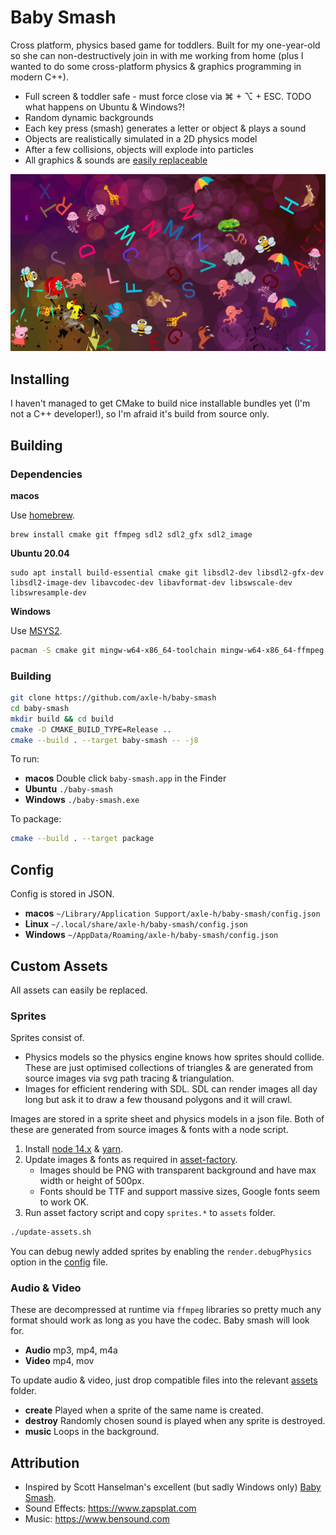 # Baby Smash

Cross platform, physics based game for toddlers.
Built for my one-year-old so she can non-destructively join in with me working from home
(plus I wanted to do some cross-platform physics & graphics programming in modern C++).

* Full screen & toddler safe - must force close via ⌘ + ⌥ + ESC. TODO what happens on Ubuntu & Windows?!
* Random dynamic backgrounds
* Each key press (smash) generates a letter or object & plays a sound
* Objects are realistically simulated in a 2D physics model
* After a few collisions, objects will explode into particles
* All graphics & sounds are [easily replaceable](#custom-assets)

![screenshot](screenshot.png)

## Installing

I haven't managed to get CMake to build nice installable bundles yet (I'm not a C++ developer!),
so I'm afraid it's build from source only.

## Building

### Dependencies

**macos**

Use [homebrew](https://brew.sh/).

```
brew install cmake git ffmpeg sdl2 sdl2_gfx sdl2_image
```

**Ubuntu 20.04**

```
sudo apt install build-essential cmake git libsdl2-dev libsdl2-gfx-dev libsdl2-image-dev libavcodec-dev libavformat-dev libswscale-dev libswresample-dev
```

**Windows**

Use [MSYS2](https://www.msys2.org/#installation).

```bash
pacman -S cmake git mingw-w64-x86_64-toolchain mingw-w64-x86_64-ffmpeg mingw-w64-x86_64-SDL2 mingw-w64-x86_64-SDL2_gfx mingw-w64-x86_64-SDL2_image
```

### Building

```bash
git clone https://github.com/axle-h/baby-smash
cd baby-smash
mkdir build && cd build
cmake -D CMAKE_BUILD_TYPE=Release ..
cmake --build . --target baby-smash -- -j8
```

To run:

* **macos** Double click `baby-smash.app` in the Finder
* **Ubuntu** `./baby-smash`
* **Windows** `./baby-smash.exe`

To package:

```bash
cmake --build . --target package
```

## Config

Config is stored in JSON.

* **macos** `~/Library/Application Support/axle-h/baby-smash/config.json`
* **Linux** `~/.local/share/axle-h/baby-smash/config.json`
* **Windows** `~/AppData/Roaming/axle-h/baby-smash/config.json`

## Custom Assets

All assets can easily be replaced.

### Sprites

Sprites consist of.

* Physics models so the physics engine knows how sprites should collide.
  These are just optimised collections of triangles & are generated from source images via svg path tracing & triangulation.
* Images for efficient rendering with SDL. SDL can render images all day long but ask it to draw a few thousand polygons and it will crawl.

Images are stored in a sprite sheet and physics models in a json file.
Both of these are generated from source images & fonts with a node script.

1. Install [node 14.x](https://nodejs.org/en/) & [yarn](https://yarnpkg.com/getting-started/install).
2. Update images & fonts as required in [asset-factory](./asset-factory).
    * Images should be PNG with transparent background and have max width or height of 500px.
    * Fonts should be TTF and support massive sizes, Google fonts seem to work OK.
3. Run asset factory script and copy `sprites.*` to `assets` folder.

```bash
./update-assets.sh
```

You can debug newly added sprites by enabling the `render.debugPhysics` option in the [config](#config) file.

### Audio & Video

These are decompressed at runtime via `ffmpeg` libraries so pretty much any format should work as long as you have the codec.
Baby smash will look for.

* **Audio** mp3, mp4, m4a
* **Video** mp4, mov

To update audio & video, just drop compatible files into the relevant [assets](./assets) folder.

* **create** Played when a sprite of the same name is created.
* **destroy** Randomly chosen sound is played when any sprite is destroyed.
* **music** Loops in the background.

## Attribution

* Inspired by Scott Hanselman's excellent (but sadly Windows only) [Baby Smash](https://www.hanselman.com/babysmash).
* Sound Effects: https://www.zapsplat.com
* Music: https://www.bensound.com